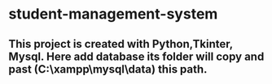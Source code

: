 # student-management-system
## This project is created with Python,Tkinter, Mysql. Here add database its folder will copy and past (C:\xampp\mysql\data) this path.
